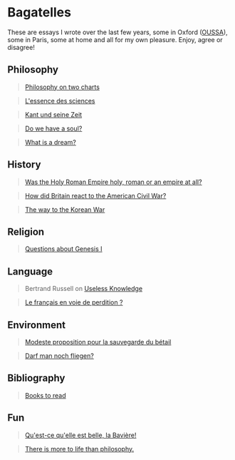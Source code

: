 # Bagatelles

These are essays I wrote over the last few years, 
some in Oxford ([OUSSA](https://www.conted.ox.ac.uk/about/oussa)), 
some in Paris, some at home and all for my own pleasure.
Enjoy, agree or disagree!

## Philosophy

> [Philosophy on two charts](content/4-philo-2charts.md)

> [L'essence des sciences](content/10-sciences.md)

> [Kant und seine Zeit](content/13-kant.md)

> [Do we have a soul?](content/5-do-we-have-a-soul.md)

> [What is a dream?](content/12-what-is-a-dream.md)


## History

> [Was the Holy Roman Empire holy, roman or an empire at all?](content/8-holy_roman_empire.md)

> [How did Britain react to the American Civil War?](content/15-american-civil-war.md)

> [The way to the Korean War](content/6-korean-war.md)

## Religion

> [Questions about Genesis I](content/7-genesis-questions.md)

## Language

> Bertrand Russell on [Useless Knowledge](content/9-russell-on-useless-knowledge.md)

> [Le français en voie de perdition ?](content/3-francais-perdition.md)


## Environment

> [Modeste proposition pour la sauvegarde du bétail](content/1-animaux.md)

> [Darf man noch fliegen?](content/14-fliegen.md)

## Bibliography

> [Books to read](content/0-bibliography.md)

## Fun

> [Qu'est-ce qu'elle est belle, la Bavière!](content/2-baviere) 

> [There is more to life than philosophy.](content/999-2westfields.png)
